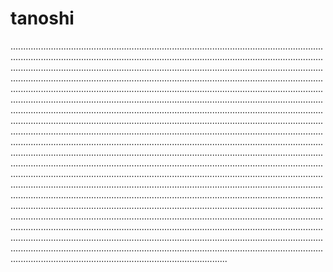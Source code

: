 # tanoshi

......................................................................................................................................................................................................................................................................................................................................................................................................................................................................................................................................................................................................................................................................................................................................................................................................................................................................................................................................................................................................................................................................................................................................................................................................................................................................................................................................................................................................................................................................................................................................................................................................................................................................................................................................................................................................................................................................................................................................................................................................................................................................................................................................................................................................................................................................................................................................................................................................................................................................................................................................................................................................................................................................